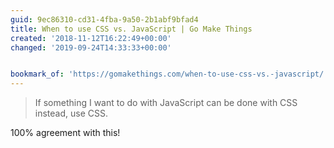 ```yaml
---
guid: 9ec86310-cd31-4fba-9a50-2b1abf9bfad4
title: When to use CSS vs. JavaScript | Go Make Things
created: '2018-11-12T16:22:49+00:00'
changed: '2019-09-24T14:33:33+00:00'


bookmark_of: 'https://gomakethings.com/when-to-use-css-vs.-javascript/'
---
```


> If something I want to do with JavaScript can be done with CSS instead, use CSS.

100% agreement with this! 
